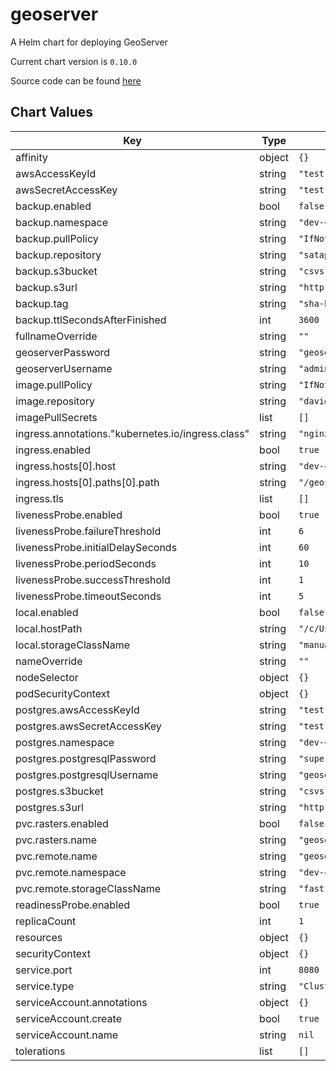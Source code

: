geoserver
=========
A Helm chart for deploying GeoServer

Current chart version is `0.10.0`

Source code can be found [here](http://geoserver.org/)



## Chart Values

| Key | Type | Default | Description |
|-----|------|---------|-------------|
| affinity | object | `{}` |  |
| awsAccessKeyId | string | `"test"` |  |
| awsSecretAccessKey | string | `"test"` |  |
| backup.enabled | bool | `false` |  |
| backup.namespace | string | `"dev-csvs"` |  |
| backup.pullPolicy | string | `"IfNotPresent"` |  |
| backup.repository | string | `"satapps/geoserver-backup"` |  |
| backup.s3bucket | string | `"csvs-backups"` |  |
| backup.s3url | string | `"http://s3-uk-1.sa-catapult.co.uk"` |  |
| backup.tag | string | `"sha-be266da"` |  |
| backup.ttlSecondsAfterFinished | int | `3600` |  |
| fullnameOverride | string | `""` |  |
| geoserverPassword | string | `"geoserver"` |  |
| geoserverUsername | string | `"admin"` |  |
| image.pullPolicy | string | `"IfNotPresent"` |  |
| image.repository | string | `"davidedelerma/geoserver"` |  |
| imagePullSecrets | list | `[]` |  |
| ingress.annotations."kubernetes.io/ingress.class" | string | `"nginx"` |  |
| ingress.enabled | bool | `true` |  |
| ingress.hosts[0].host | string | `"dev-csvs.sa-catapult.co.uk"` |  |
| ingress.hosts[0].paths[0].path | string | `"/geoserver"` |  |
| ingress.tls | list | `[]` |  |
| livenessProbe.enabled | bool | `true` |  |
| livenessProbe.failureThreshold | int | `6` |  |
| livenessProbe.initialDelaySeconds | int | `60` |  |
| livenessProbe.periodSeconds | int | `10` |  |
| livenessProbe.successThreshold | int | `1` |  |
| livenessProbe.timeoutSeconds | int | `5` |  |
| local.enabled | bool | `false` |  |
| local.hostPath | string | `"/c/Users/Davide.DeLerma/projects/kube_geoserver_dir/"` |  |
| local.storageClassName | string | `"manual"` |  |
| nameOverride | string | `""` |  |
| nodeSelector | object | `{}` |  |
| podSecurityContext | object | `{}` |  |
| postgres.awsAccessKeyId | string | `"test"` |  |
| postgres.awsSecretAccessKey | string | `"test"` |  |
| postgres.namespace | string | `"dev-csvs"` |  |
| postgres.postgresqlPassword | string | `"supersecret"` |  |
| postgres.postgresqlUsername | string | `"geoserver"` |  |
| postgres.s3bucket | string | `"csvs-backups"` |  |
| postgres.s3url | string | `"http://s3-uk-1.sa-catapult.co.uk"` |  |
| pvc.rasters.enabled | bool | `false` |  |
| pvc.rasters.name | string | `"geoserver-rasters"` |  |
| pvc.remote.name | string | `"geoserver"` |  |
| pvc.remote.namespace | string | `"dev-csvs"` |  |
| pvc.remote.storageClassName | string | `"fast"` |  |
| readinessProbe.enabled | bool | `true` |  |
| replicaCount | int | `1` |  |
| resources | object | `{}` |  |
| securityContext | object | `{}` |  |
| service.port | int | `8080` |  |
| service.type | string | `"ClusterIP"` |  |
| serviceAccount.annotations | object | `{}` |  |
| serviceAccount.create | bool | `true` |  |
| serviceAccount.name | string | `nil` |  |
| tolerations | list | `[]` |  |
